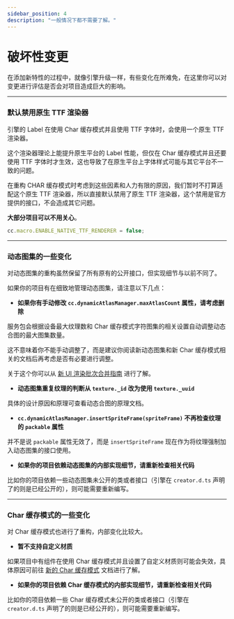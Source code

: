 ```yaml
---
sidebar_position: 4
description: "一般情况下都不需要了解。"
---
```


# 破坏性变更

在添加新特性的过程中，就像引擎升级一样，有些变化在所难免，在这里你可以对变更进行评估是否会对项目造成巨大的影响。

---
### 默认禁用原生 TTF 渲染器

引擎的 Label 在使用 Char 缓存模式并且使用 TTF 字体时，会使用一个原生 TTF 渲染器。

这个渲染器理论上能提升原生平台的 Label 性能，但仅在 Char 缓存模式并且还要使用 TTF 字体时才生效，这也导致了在原生平台上字体样式可能与其它平台不一致的问题。

在重构 CHAR 缓存模式时考虑到这些因素和人力有限的原因，我们暂时不打算适配这个原生 TTF 渲染器，所以直接默认禁用了原生 TTF 渲染器，这个禁用是官方提供的接口，不会造成其它问题。

**大部分项目可以不用关心**。

```js
cc.macro.ENABLE_NATIVE_TTF_RENDERER = false;
```

---
### 动态图集的一些变化

对动态图集的重构虽然保留了所有原有的公开接口，但实现细节与以前不同了。

如果你的项目有在细致地管理动态图集，请注意以下几点：

- **如果你有手动修改 `cc.dynamicAtlasManager.maxAtlasCount` 属性，请考虑删除**

服务包会根据设备最大纹理数和 Char 缓存模式字符图集的相关设置自动调整动态合图的最大图集数量。

这不意味着你不能手动调整了，而是建议你阅读新动态图集和新 Char 缓存模式相关的文档后再考虑是否有必要进行调整。

关于这个你可以从 [新 UI 渲染批次合并指南](./batcher-guide.md) 进行了解。

- **动态图集重复纹理的判断从 `texture._id` 改为使用 `texture._uuid`**

具体的设计原因和原理可查看动态合图的原理文档。

- **`cc.dynamicAtlasManager.insertSpriteFrame(spriteFrame)` 不再检查纹理的 `packable` 属性**

并不是说 `packable` 属性无效了，而是 `insertSpriteFrame` 现在作为将纹理强制加入动态图集的接口使用。

- **如果你的项目依赖动态图集的内部实现细节，请重新检查相关代码**

比如你的项目依赖一些动态图集未公开的类或者接口（引擎在 `creator.d.ts` 声明了的则是已经公开的），则可能需要重新编写。

---
### Char 缓存模式的一些变化

对 Char 缓存模式也进行了重构，内部变化比较大。

- **暂不支持自定义材质**

如果项目中有组件在使用 Char 缓存模式并且设置了自定义材质则可能会失效，具体原因可前往 [新的 Char 缓存模式](../user-guide/text-render/text-char-mode.md) 文档进行了解。

- **如果你的项目依赖 Char 缓存模式的内部实现细节，请重新检查相关代码**

比如你的项目依赖一些 Char 缓存模式未公开的类或者接口（引擎在 `creator.d.ts` 声明了的则是已经公开的），则可能需要重新编写。
